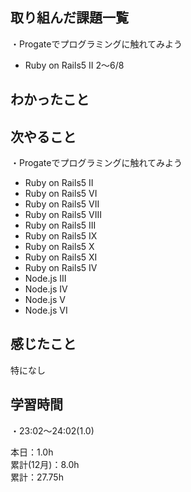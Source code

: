 ## 取り組んだ課題一覧
・Progateでプログラミングに触れてみよう
- Ruby on Rails5 II 2〜6/8

## わかったこと　　

## 次やること　　
・Progateでプログラミングに触れてみよう 
- Ruby on Rails5 II
- Ruby on Rails5 VI
- Ruby on Rails5 VII
- Ruby on Rails5 VIII
- Ruby on Rails5 III
- Ruby on Rails5 IX
- Ruby on Rails5 X
- Ruby on Rails5 XI
- Ruby on Rails5 IV
- Node.js III
- Node.js IV
- Node.js V
- Node.js VI

## 感じたこと
特になし

## 学習時間
・23:02〜24:02(1.0)  

本日：1.0h  
累計(12月)：8.0h  
累計：27.75h
